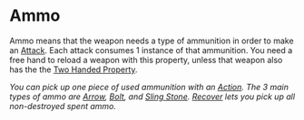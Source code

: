 # Ammo

Ammo means that the weapon needs a type of ammunition in order to make an [Attack](../../Game%20Procedures/Combat/Attack.md). Each attack consumes 1 instance of that ammunition. You need a free hand to reload a weapon with this property, unless that weapon also has the the [Two Handed Property](Two%20Handed%20Property.md).

*You can pick up one piece of used ammunition with an [Action](../../Game%20Procedures/Core%20Procedures/Action.md). The 3 main types of ammo are [Arrow](../Weapons/Ammo/Arrow.md), [Bolt](../Weapons/Ammo/Bolt.md), and [Sling Stone](../Weapons/Ammo/Sling%20Stone.md). [Recover](../../Game%20Procedures/Exploration/Delving.md#Recover) lets you pick up all non-destroyed spent ammo.*

